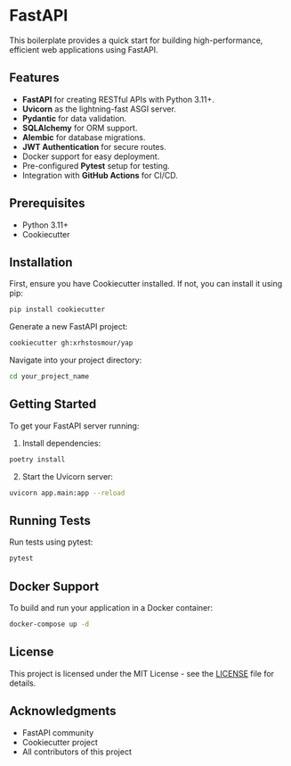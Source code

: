 
# FastAPI

This boilerplate provides a quick start for building high-performance, efficient web applications using FastAPI.

## Features

- **FastAPI** for creating RESTful APIs with Python 3.11+.
- **Uvicorn** as the lightning-fast ASGI server.
- **Pydantic** for data validation.
- **SQLAlchemy** for ORM support.
- **Alembic** for database migrations.
- **JWT Authentication** for secure routes.
- Docker support for easy deployment.
- Pre-configured **Pytest** setup for testing.
- Integration with **GitHub Actions** for CI/CD.

## Prerequisites

- Python 3.11+
- Cookiecutter

## Installation

First, ensure you have Cookiecutter installed. If not, you can install it using pip:

```bash
pip install cookiecutter
```

Generate a new FastAPI project:

```bash
cookiecutter gh:xrhstosmour/yap
```

Navigate into your project directory:

```bash
cd your_project_name
```

## Getting Started

To get your FastAPI server running:

1. Install dependencies:

```bash
poetry install
```

2. Start the Uvicorn server:

```bash
uvicorn app.main:app --reload
```

## Running Tests

Run tests using pytest:

```bash
pytest
```

## Docker Support

To build and run your application in a Docker container:

```bash
docker-compose up -d
```

## License

This project is licensed under the MIT License - see the [LICENSE](LICENSE) file for details.

## Acknowledgments

- FastAPI community
- Cookiecutter project
- All contributors of this project
